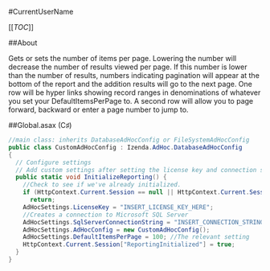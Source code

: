 #CurrentUserName

[[_TOC_]]

##About

Gets or sets the number of items per page. Lowering the number will decrease the number of results viewed per page. If this number is lower than the number of results, numbers indicating pagination will appear at the bottom of the report and the addition results will go to the next page. One row will be hyper links showing record ranges in denominations of whatever you set your DefaultItemsPerPage to. A second row will allow you to page forward, backward or enter a page number to jump to.

##Global.asax (C♯)

```csharp
//main class: inherits DatabaseAdHocConfig or FileSystemAdHocConfig
public class CustomAdHocConfig : Izenda.AdHoc.DatabaseAdHocConfig
{
  // Configure settings
  // Add custom settings after setting the license key and connection string by overriding the ConfigureSettings() method
  public static void InitializeReporting() {
    //Check to see if we've already initialized.
    if (HttpContext.Current.Session == null || HttpContext.Current.Session["ReportingInitialized"] != null)
      return;
    AdHocSettings.LicenseKey = "INSERT_LICENSE_KEY_HERE";
    //Creates a connection to Microsoft SQL Server
    AdHocSettings.SqlServerConnectionString = "INSERT_CONNECTION_STRING_HERE";
    AdHocSettings.AdHocConfig = new CustomAdHocConfig();
    AdHocSettings.DefaultItemsPerPage = 100; //The relevant setting
    HttpContext.Current.Session["ReportingInitialized"] = true;
  }
}
```

